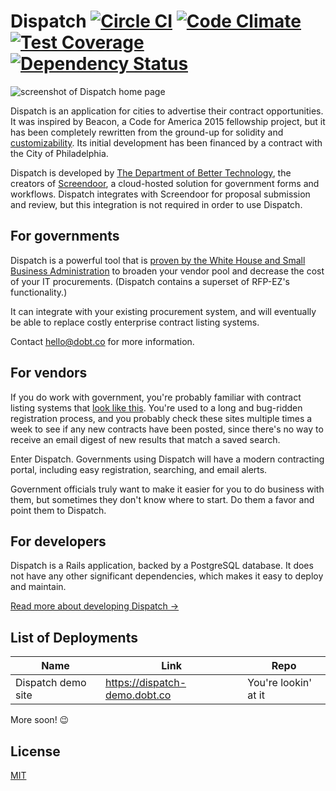 Dispatch [![Circle CI](https://circleci.com/gh/dobtco/dispatch.svg?style=shield)](https://circleci.com/gh/dobtco/dispatch) [![Code Climate](https://codeclimate.com/github/dobtco/dispatch/badges/gpa.svg)](https://codeclimate.com/github/dobtco/dispatch) [![Test Coverage](https://codeclimate.com/github/dobtco/dispatch/badges/coverage.svg)](https://codeclimate.com/github/dobtco/dispatch/coverage) [![Dependency Status](https://gemnasium.com/badges/github.com/dobtco/dispatch.svg)](https://gemnasium.com/github.com/dobtco/dispatch)
====

![screenshot of Dispatch home page](docs/screenshot.png)

Dispatch is an application for cities to advertise their contract opportunities. It was inspired by Beacon, a Code for America 2015 fellowship project, but it has been completely rewritten from the ground-up for solidity and [customizability](docs/customization.md). Its initial development has been financed by a contract with the City of Philadelphia.

Dispatch is developed by [The Department of Better Technology](https://www.dobt.co/screendoor/), the creators of [Screendoor](https://www.dobt.co/screendoor/), a cloud-hosted solution for government forms and workflows. Dispatch integrates with Screendoor for proposal submission and review, but this integration is not required in order to use Dispatch.

## For governments

Dispatch is a powerful tool that is [proven by the White House and Small Business Administration](https://www.whitehouse.gov/blog/2013/05/15/rfp-ez-delivers-savings-taxpayers-new-opportunities-small-business) to broaden your vendor pool and decrease the cost of your IT procurements. (Dispatch contains a superset of RFP-EZ's functionality.)

It can integrate with your existing procurement system, and will eventually be able to replace costly enterprise contract listing systems.

Contact [hello@dobt.co](mailto:hello@dobt.co) for more information.

## For vendors

If you do work with government, you're probably familiar with contract listing systems that [look like this](https://dobt-captured.s3.amazonaws.com/ajb/Construction_Opportunities__Contracting_Opportunities__City_of_Oakland__California_2016-04-25_11-48-24.png). You're used to a long and bug-ridden registration process, and you probably check these sites multiple times a week to see if any new contracts have been posted, since there's no way to receive an email digest of new results that match a saved search.

Enter Dispatch. Governments using Dispatch will have a modern contracting portal, including easy registration, searching, and email alerts.

Government officials truly want to make it easier for you to do business with them, but sometimes they don't know where to start. Do them a favor and point them to Dispatch.

## For developers

Dispatch is a Rails application, backed by a PostgreSQL database. It does not have any other significant dependencies, which makes it easy to deploy and maintain.

[Read more about developing Dispatch &rarr;](docs/setting_up_a_development_environment.md)

## List of Deployments

| Name | Link | Repo |
| --- | --- | --- |
| Dispatch demo site | https://dispatch-demo.dobt.co | You're lookin' at it |

More soon! :wink:

## License

[MIT](http://dobtco.mit-license.org)
